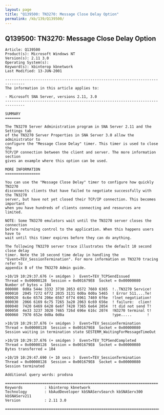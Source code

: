```yaml
---
layout: page
title: "Q139500: TN3270: Message Close Delay Option"
permalink: /kb/139/Q139500/
---
```


## Q139500: TN3270: Message Close Delay Option

	Article: Q139500
	Product(s): Microsoft Windows NT
	Version(s): 2.11 3.0
	Operating System(s): 
	Keyword(s): kbinterop kbnetwork
	Last Modified: 13-JUN-2001
	
	-------------------------------------------------------------------------------
	The information in this article applies to:
	
	- Microsoft SNA Server, versions 2.11, 3.0 
	-------------------------------------------------------------------------------
	
	SUMMARY
	=======
	
	The TN3270 Server Administration program in SNA Server 2.11 and the Settings tab
	of the TN3270 Server Properties in SNA Server 3.0 allow the administrator to
	configure the "Message Close Delay" timer. This timer is used to close the
	TCP/IP connection between the client and server. The more information section
	gives an example where this option can be used.
	
	MORE INFORMATION
	================
	
	You can use the "Message Close Delay" timer to configure how quickly TN3270
	disconnects clients that have failed to negotiate successfully with the TN3270
	server, but have not yet closed their TCP/IP connection. This becomes important
	when you have hundreds of clients connecting and resources are limited.
	
	NOTE: Some TN3270 emulators wait until the TN3270 server closes the connection
	before returning control to the application. When this happens users have to
	wait until this timer expires before they can do anything.
	
	The following TN3270 server trace illustrates the default 10 second close delay
	timer. Note the 10 second time delay in handling the
	"Event=TEV_SessionTermination". For more information on TN3270 tracing refer to
	appendix B of the TN3270 Admin guide.
	
	>10/19 10:29:37.676 (+ smidgen )  Event=TEV_TCPSendIssued
	Thread = 0x00000128  Session = 0x001679E8  Socket = 0x00000080
	Number of bytes = 104
	000000  0d0a 544e 3332 3730 2053 6572 7669 6365  !..TN3270 Service!
	000010  2045 7272 6f72 2035 3131 0d0a 0d0a 5465  ! Error 511....Te!
	000020  6c6e 6574 206e 6567 6f74 6961 7469 6f6e  !lnet negotiation!
	000030  2066 6169 6c75 7265 3a20 2063 6c69 656e  ! failure:  clien!
	000040  7420 6469 6420 6e6f 7420 7365 6e64 2054  !t did not send T!
	000050  4e33 3237 3020 7465 726d 696e 616c 2074  !N3270 terminal t!
	000060  7970 652e 0d0a 0d0a                      !ype.....       !
	
	>10/19 10:29:37.676 (+ smidgen )  Event=TEV_SessionTermination
	Thread = 0x00000128  Session = 0x001679E8  Socket = 0x00000080
	Session waiting in termination state SESTERM_WaitingForMessageTimeOut
	
	>10/19 10:29:37.676 (+ smidgen )  Event=TEV_TCPSendCompleted
	Thread = 0x00000128  Session = 0x001679E8  Socket = 0x00000080
	Bytes transferred = 104
	
	>10/19 10:29:47.690 (+ 10 secs )  Event=TEV_SessionTermination
	Thread = 0x00000128  Session = 0x001679E8  Socket = 0x00000080
	Session terminated
	
	Additional query words: prodsna
	
	======================================================================
	Keywords          : kbinterop kbnetwork 
	Technology        : kbAudDeveloper kbSNAServSearch kbSNAServ300 kbSNAServ211
	Version           : 2.11 3.0
	
	=============================================================================
	
